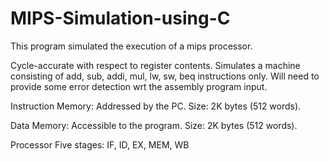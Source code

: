 # MIPS-Simulation-using-C
This program simulated the execution of a mips processor. 

Cycle-accurate with respect to register contents.
Simulates a machine consisting of add, sub, addi, mul, lw, sw, beq instructions only.
Will need to provide some error detection wrt the assembly program input.

Instruction Memory: 
Addressed by the PC. 
Size: 2K bytes (512 words).

Data Memory:
Accessible to the program.
Size: 2K bytes (512 words).

Processor
Five stages: IF, ID, EX, MEM, WB

